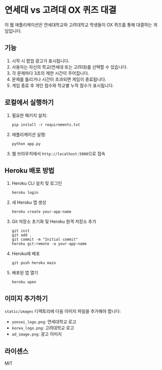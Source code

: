 # 연세대 vs 고려대 OX 퀴즈 대결

이 웹 애플리케이션은 연세대학교와 고려대학교 학생들이 OX 퀴즈를 통해 대결하는 게임입니다.

## 기능

1. 시작 시 팝업 광고가 표시됩니다.
2. 사용자는 자신의 학교(연세대 또는 고려대)를 선택할 수 있습니다.
3. 각 문제마다 3초의 제한 시간이 주어집니다.
4. 문제를 틀리거나 시간이 초과되면 게임이 종료됩니다.
5. 게임 종료 후 개인 점수와 학교별 누적 점수가 표시됩니다.

## 로컬에서 실행하기

1. 필요한 패키지 설치:
   ```
   pip install -r requirements.txt
   ```

2. 애플리케이션 실행:
   ```
   python app.py
   ```

3. 웹 브라우저에서 `http://localhost:5000`으로 접속

## Heroku 배포 방법

1. Heroku CLI 설치 및 로그인
   ```
   heroku login
   ```

2. 새 Heroku 앱 생성
   ```
   heroku create your-app-name
   ```

3. Git 저장소 초기화 및 Heroku 원격 저장소 추가
   ```
   git init
   git add .
   git commit -m "Initial commit"
   heroku git:remote -a your-app-name
   ```

4. Heroku에 배포
   ```
   git push heroku main
   ```

5. 배포된 앱 열기
   ```
   heroku open
   ```

## 이미지 추가하기

`static/images` 디렉토리에 다음 이미지 파일을 추가해야 합니다:
- `yonsei_logo.png`: 연세대학교 로고
- `korea_logo.png`: 고려대학교 로고
- `ad_image.png`: 광고 이미지

## 라이센스

MIT 